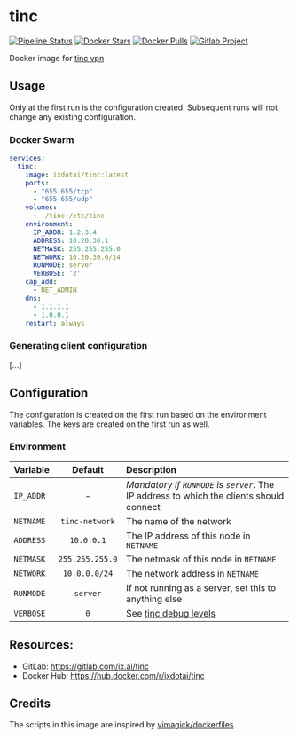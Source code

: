 # tinc

[![Pipeline Status](https://gitlab.com/ix.ai/tinc/badges/master/pipeline.svg)](https://gitlab.com/ix.ai/tinc/)
[![Docker Stars](https://img.shields.io/docker/stars/ixdotai/tinc.svg)](https://hub.docker.com/r/ixdotai/tinc/)
[![Docker Pulls](https://img.shields.io/docker/pulls/ixdotai/tinc.svg)](https://hub.docker.com/r/ixdotai/tinc/)
[![Gitlab Project](https://img.shields.io/badge/GitLab-Project-554488.svg)](https://gitlab.com/ix.ai/tinc/)


Docker image for [tinc vpn](https://www.tinc-vpn.org/)

## Usage

Only at the first run is the configuration created. Subsequent runs will not change any existing configuration.

### Docker Swarm
```yml
services:
  tinc:
    image: ixdotai/tinc:latest
    ports:
      - "655:655/tcp"
      - "655:655/udp"
    volumes:
      - ./tinc:/etc/tinc
    environment:
      IP_ADDR: 1.2.3.4
      ADDRESS: 10.20.30.1
      NETMASK: 255.255.255.0
      NETWORK: 10.20.30.0/24
      RUNMODE: server
      VERBOSE: '2'
    cap_add:
      - NET_ADMIN
    dns:
      - 1.1.1.1
      - 1.0.0.1
    restart: always
```

### Generating client configuration

[...]

## Configuration

The configuration is created on the first run based on the environment variables. The keys are created on the first run as well.

### Environment

| **Variable**  | **Default**     | **Description**                                                                          |
|:--------------|:---------------:|:-----------------------------------------------------------------------------------------|
| `IP_ADDR`     | -               | *Mandatory if `RUNMODE` is `server`.* The IP address to which the clients should connect |
| `NETNAME`     | `tinc-network`  | The name of the network |
| `ADDRESS`     | `10.0.0.1`      | The IP address of this node in `NETNAME` |
| `NETMASK`     | `255.255.255.0` | The netmask of this node in `NETNAME` |
| `NETWORK`     | `10.0.0.0/24`   | The network address in `NETNAME` |
| `RUNMODE`     | `server`        | If not running as a server, set this to anything else |
| `VERBOSE`     | `0`             | See [tinc debug levels](https://www.tinc-vpn.org/documentation/Debug-levels.html) |

## Resources:
* GitLab: https://gitlab.com/ix.ai/tinc
* Docker Hub: https://hub.docker.com/r/ixdotai/tinc

## Credits
The scripts in this image are inspired by [vimagick/dockerfiles](https://github.com/vimagick/dockerfiles/tree/master/tinc).
